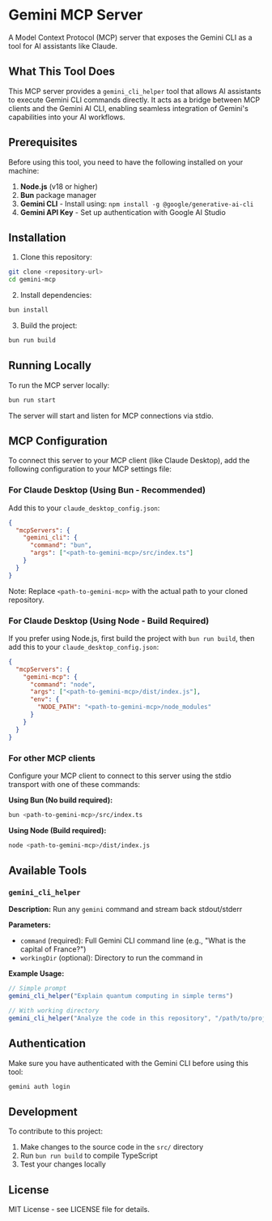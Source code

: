 # Gemini MCP Server

A Model Context Protocol (MCP) server that exposes the Gemini CLI as a tool for AI assistants like Claude.

## What This Tool Does

This MCP server provides a `gemini_cli_helper` tool that allows AI assistants to execute Gemini CLI commands directly. It acts as a bridge between MCP clients and the Gemini AI CLI, enabling seamless integration of Gemini's capabilities into your AI workflows.

## Prerequisites

Before using this tool, you need to have the following installed on your machine:

1. **Node.js** (v18 or higher)
2. **Bun** package manager
3. **Gemini CLI** - Install using: `npm install -g @google/generative-ai-cli`
4. **Gemini API Key** - Set up authentication with Google AI Studio

## Installation

1. Clone this repository:
```bash
git clone <repository-url>
cd gemini-mcp
```

2. Install dependencies:
```bash
bun install
```

3. Build the project:
```bash
bun run build
```

## Running Locally

To run the MCP server locally:

```bash
bun run start
```

The server will start and listen for MCP connections via stdio.

## MCP Configuration

To connect this server to your MCP client (like Claude Desktop), add the following configuration to your MCP settings file:

### For Claude Desktop (Using Bun - Recommended)

Add this to your `claude_desktop_config.json`:

```json
{
  "mcpServers": {
    "gemini_cli": {
      "command": "bun",
      "args": ["<path-to-gemini-mcp>/src/index.ts"]
    }
  }
}
```

Note: Replace `<path-to-gemini-mcp>` with the actual path to your cloned repository.

### For Claude Desktop (Using Node - Build Required)

If you prefer using Node.js, first build the project with `bun run build`, then add this to your `claude_desktop_config.json`:

```json
{
  "mcpServers": {
    "gemini-mcp": {
      "command": "node",
      "args": ["<path-to-gemini-mcp>/dist/index.js"],
      "env": {
        "NODE_PATH": "<path-to-gemini-mcp>/node_modules"
      }
    }
  }
}
```

### For other MCP clients

Configure your MCP client to connect to this server using the stdio transport with one of these commands:

**Using Bun (No build required):**
```bash
bun <path-to-gemini-mcp>/src/index.ts
```

**Using Node (Build required):**
```bash
node <path-to-gemini-mcp>/dist/index.js
```

## Available Tools

### `gemini_cli_helper`

**Description:** Run any `gemini` command and stream back stdout/stderr

**Parameters:**
- `command` (required): Full Gemini CLI command line (e.g., "What is the capital of France?")
- `workingDir` (optional): Directory to run the command in

**Example Usage:**
```javascript
// Simple prompt
gemini_cli_helper("Explain quantum computing in simple terms")

// With working directory
gemini_cli_helper("Analyze the code in this repository", "/path/to/project")
```

## Authentication

Make sure you have authenticated with the Gemini CLI before using this tool:

```bash
gemini auth login
```

## Development

To contribute to this project:

1. Make changes to the source code in the `src/` directory
2. Run `bun run build` to compile TypeScript
3. Test your changes locally

## License

MIT License - see LICENSE file for details.
